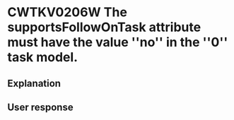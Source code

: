 # CWTKV0206W The supportsFollowOnTask attribute must have the value ''no'' in the ''0'' task model.

## Explanation

## User response